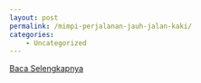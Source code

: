 ```yaml
---
layout: post
permalink: /mimpi-perjalanan-jauh-jalan-kaki/
categories:
    - Uncategorized
---
```


[Baca Selengkapnya](/07)